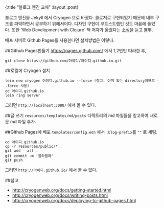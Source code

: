 {:title "블로그 엔진 교체"
 :layout :post}

블로그 엔진을 Jekyll 에서 Cryogen 으로 바꿨다. 클로저로 구현되었기 때문에 내부 구조를 파악하면서 공부하기 위해서이다. 디자인 구현이 부트스트랩인 것도 마음에 들었다. 또한 'Web Development with Clojure' 책 저자가 옮겼다는 [소식](http://yogthos.net/posts/2014-11-26-Moving-to-Cryogen.html)을 듣고 뽐뿌. 

배포 서버로 Github Pages를 사용한다면 설치방법은 이렇다.

##Github Pages만들기
<https://pages.github.com/> 에서 1,2번만 따라한 후,

`git clone https://github.com/아이디/아이디.github.io.git`

##로컬에 Cryogen 설치
```
lein new cryogen 아이디.github.io --force (참고: 이미 있는 directory이므로 --force 사용)
cd 아이디.github.io
lein ring server
```

그러면 `http://localhost:3000/` 에서 볼 수 있다.

##글 쓰기
`resources/templates/md/posts` 디렉토리의 md 파일들을 참고하여 새로운 md 파일 추가.

##Github Pages에 배포
`templates/config.edn` 에서 `:blog-prefix`를 `""` 로 세팅.

```
cd 아이디.github.io
cp -r resources/public/* .
git add --all .
git commit -m '블라블라'
git push
```

그러면 `http://아이디.github.io/` 에서 볼 수 있다.

##참고
* <http://cryogenweb.org/docs/getting-started.html>
* <http://cryogenweb.org/docs/writing-posts.html>
* <http://cryogenweb.org/docs/deploying-to-github-pages.html>